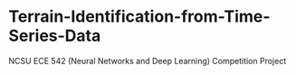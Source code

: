 # Terrain-Identification-from-Time-Series-Data
NCSU ECE 542 (Neural Networks and Deep Learning) Competition Project
